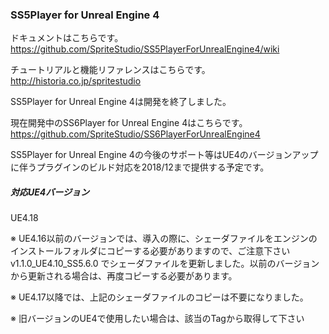 ### SS5Player for Unreal Engine 4

ドキュメントはこちらです。  
https://github.com/SpriteStudio/SS5PlayerForUnrealEngine4/wiki

チュートリアルと機能リファレンスはこちらです。  
http://historia.co.jp/spritestudio


SS5Player for Unreal Engine 4は開発を終了しました。  

現在開発中のSS6Player for Unreal Engine 4はこちらです。  
https://github.com/SpriteStudio/SS6PlayerForUnrealEngine4

SS5Player for Unreal Engine 4の今後のサポート等はUE4のバージョンアップに伴うプラグインのビルド対応を2018/12まで提供する予定です。  

##### 対応UE4バージョン
UE4.18


※ UE4.16以前のバージョンでは、導入の際に、シェーダファイルをエンジンのインストールフォルダにコピーする必要がありますので、ご注意下さい  
   v1.1.0_UE4.10_SS5.6.0 でシェーダファイルを更新しました。以前のバージョンから更新される場合は、再度コピーする必要があります。  

※ UE4.17以降では、上記のシェーダファイルのコピーは不要になりました。  

※ 旧バージョンのUE4で使用したい場合は、該当のTagから取得して下さい
